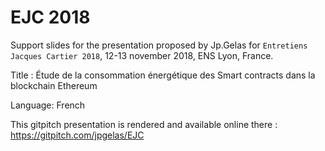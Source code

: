 # EJC 2018

Support slides for the presentation proposed by Jp.Gelas for `Entretiens Jacques Cartier 2018`,
12-13 november 2018, ENS Lyon, France.

Title : Étude de la consommation énergétique des Smart contracts dans la blockchain Ethereum

Language: French

This gitpitch presentation is rendered and available online there : https://gitpitch.com/jpgelas/EJC 


